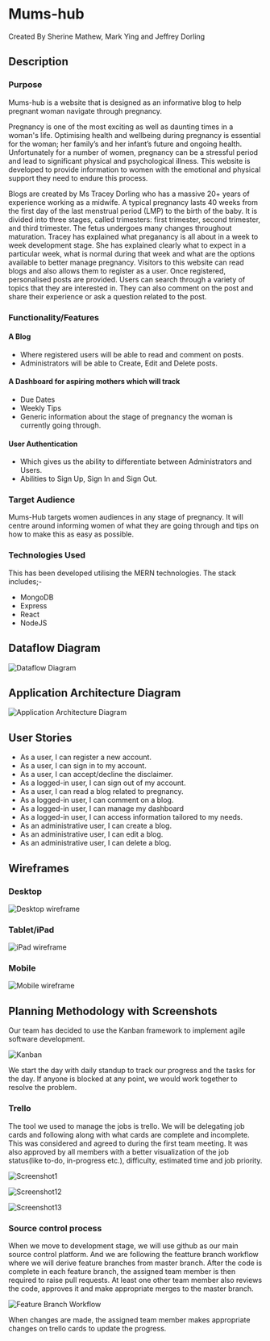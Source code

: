 # Mums-hub
Created By Sherine Mathew, Mark Ying and Jeffrey Dorling

## Description 
### Purpose
Mums-hub is a website that is designed as an informative blog to help pregnant woman navigate through 
pregnancy. 

Pregnancy is one of the most exciting as well as daunting times in a woman's life. Optimising health and wellbeing during pregnancy is essential for the woman; her family’s and her infant’s future and ongoing health. Unfortunately for a number of women, pregnancy can be a stressful period and lead to significant physical and psychological illness. This website is developed to provide information to women with the emotional and physical support they need to endure this process. 

Blogs are created by Ms Tracey Dorling who has a massive 20+ years of experience working as a midwife. A typical pregnancy lasts 40 weeks from the first day of the last menstrual period (LMP) to the birth of the baby. It is divided into three stages, called trimesters: first trimester, second trimester, and third trimester. The fetus undergoes many changes throughout maturation. Tracey has explained what preganancy is all about in a week to week development stage. She has explained clearly what to expect in a particular week, what is normal during that week and what are the options available to better manage pregnancy. Visitors to this website can read blogs and also allows them to register as a user. Once registered, personalised posts are provided. Users can search through a variety of topics that they are interested in. They can also comment on the post and share their experience or ask a question related to the post.

### Functionality/Features
#### A Blog
- Where registered users will be able to read and comment on posts.
- Administrators will be able to Create, Edit and Delete posts.

#### A Dashboard for aspiring mothers which will track
- Due Dates 
- Weekly Tips
- Generic information about the stage of pregnancy the woman is currently going through.

#### User Authentication
- Which gives us the ability to differentiate between Administrators and Users.
- Abilities to Sign Up, Sign In and Sign Out.

### Target Audience
Mums-Hub targets women audiences in any stage of pregnancy.
It will centre around informing women of what they are going through and tips on how to make this as 
easy as possible.

### Technologies Used
This has been developed utilising the MERN technologies. The stack includes;-
- MongoDB
- Express
- React
- NodeJS

## Dataflow Diagram
![Dataflow Diagram](https://user-images.githubusercontent.com/8579501/70398940-d8d6cc80-1a6b-11ea-9292-930db99bd066.png)

## Application Architecture Diagram 
![Application Architecture Diagram](Docs/ApplicationArchitectureDiagram.png)

## User Stories
- As a user, I can register a new account.  
- As a user, I can sign in to my account. 
- As a user, I can accept/decline the disclaimer.
- As a logged-in user, I can sign out of my account.
- As a user, I can read a blog related to pregnancy.
- As a logged-in user, I can comment on a blog.
- As a logged-in user, I can manage my dashboard
- As a logged-in user, I can access information tailored to my needs.
- As an administrative user, I can create a blog. 
- As an administrative user, I can edit a blog. 
- As an administrative user, I can delete a blog.

## Wireframes

### Desktop
![Desktop wireframe](Docs/Wireframes/Desktop.png)

### Tablet/iPad
![iPad wireframe](Docs/Wireframes/iPad.png)

### Mobile
![Mobile wireframe](Docs/Wireframes/Mobile.png)

## Planning Methodology with Screenshots

Our team has decided to use the Kanban framework to implement agile software development.

![Kanban](Docs/Kanban.jpg)

We start the day with daily standup to track our progress and the tasks for the day. If anyone is blocked at any point, we would work together to resolve the problem.  

### Trello
The tool we used to manage the jobs is trello. We will be delegating job cards and following along with what cards are complete and incomplete. This was considered and agreed to during the first team meeting. It was also approved by all members with a better visualization of the job status(like to-do, in-progress etc.), difficulty, estimated time and job priority.   

![Screenshot1](Docs/Trello/screenshot1.png)

![Screenshot12](Docs/Trello/screenshot2.png)

![Screenshot13](Docs/Trello/screenshot3.png)

### Source control process

When we move to development stage, we will use github as our main source control platform. And we are following the featture branch workflow where we will derive feature branches from master branch. After the code is complete in each feature branch, the assigned team member is then required to raise pull requests. At least one other team member also reviews the code, approves it and make appropriate merges to the master branch.

![Feature Branch Workflow](Docs/FeatureBranchWorkflow.png)

When changes are made, the assigned team member makes appropriate changes on trello cards to update the progress.
